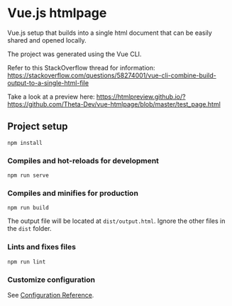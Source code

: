 # Vue.js htmlpage

Vue.js setup that builds into a single html document that can be
easily shared and opened locally.

The project was generated using the Vue CLI.

Refer to this StackOverflow thread for information:
https://stackoverflow.com/questions/58274001/vue-cli-combine-build-output-to-a-single-html-file

Take a look at a preview here:
https://htmlpreview.github.io/?https://github.com/Theta-Dev/vue-htmlpage/blob/master/test_page.html

## Project setup
```
npm install
```

### Compiles and hot-reloads for development
```
npm run serve
```

### Compiles and minifies for production
```
npm run build
```

The output file will be located at `dist/output.html`.
Ignore the other files in the `dist` folder.

### Lints and fixes files
```
npm run lint
```

### Customize configuration
See [Configuration Reference](https://cli.vuejs.org/config/).
